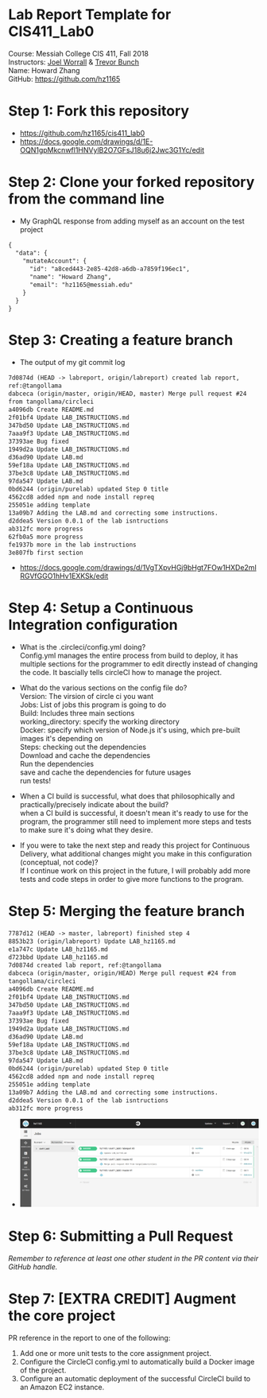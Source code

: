 # Lab Report Template for CIS411_Lab0
Course: Messiah College CIS 411, Fall 2018<br/>
Instructors: [Joel Worrall](https://github.com/tangollama) & [Trevor Bunch](https://github.com/trevordbunch)<br/>
Name: Howard Zhang<br/>
GitHub: https://github.com/hz1165<br/>

# Step 1: Fork this repository
- https://github.com/hz1165/cis411_lab0
- https://docs.google.com/drawings/d/1E-OQN1gpMkcnwfl1HNVylB2O7GFsJ18u6j2Jwc3G1Yc/edit

# Step 2: Clone your forked repository from the command line
- My GraphQL response from adding myself as an account on the test project
```
{
  "data": {
    "mutateAccount": {
      "id": "a8ced443-2e85-42d8-a6db-a7859f196ec1",
      "name": "Howard Zhang",
      "email": "hz1165@messiah.edu"
    }
  }
}
```

# Step 3: Creating a feature branch
- The output of my git commit log
```
7d0874d (HEAD -> labreport, origin/labreport) created lab report, ref:@tangollama
dabceca (origin/master, origin/HEAD, master) Merge pull request #24 from tangollama/circleci
a4096db Create README.md
2f01bf4 Update LAB_INSTRUCTIONS.md
347bd50 Update LAB_INSTRUCTIONS.md
7aaa9f3 Update LAB_INSTRUCTIONS.md
37393ae Bug fixed
1949d2a Update LAB_INSTRUCTIONS.md
d36ad90 Update LAB.md
59ef18a Update LAB_INSTRUCTIONS.md
37be3c8 Update LAB_INSTRUCTIONS.md
97da547 Update LAB.md
0bd6244 (origin/purelab) updated Step 0 title
4562cd8 added npm and node install repreq
255051e adding template
13a09b7 Adding the LAB.md and correcting some instructions.
d2ddea5 Version 0.0.1 of the lab isntructions
ab312fc more progress
62fb0a5 more progress
fe1937b more in the lab instructions
3e807fb first section
```
- https://docs.google.com/drawings/d/1VgTXpvHGj9bHgt7FOw1HXDe2mlRGVfGGO1hHv1EXKSk/edit

# Step 4: Setup a Continuous Integration configuration
- What is the .circleci/config.yml doing? <br/>
    Config.yml manages the entire process from build to deploy, it has multiple sections for the programmer to 
    edit directly instead of changing the code. It bascially tells circleCI how to manage the project.
- What do the various sections on the config file do?<br/>
    Version: The virsion of circle ci you want<br/>
    Jobs: List of jobs this program is going to do<br/>
    Build: Includes three main sections<br/>
      working_directory: specify the working directory<br/>
      Docker: specify which version of Node.js it's using, which pre-built images it's depending on<br/>
      Steps: checking out the dependencies<br/>
             Download and cache the dependencies<br/>
             Run the dependencies<br/>
             save and cache the dependencies for future usages<br/>
             run tests!<br/>
    
- When a CI build is successful, what does that philosophically and practically/precisely indicate about the build?<br/>
when a CI build is successful, it doesn't mean it's ready to use for the program, the programmer still need to implement more steps and tests to make sure it's doing what they desire.<br/>
    
- If you were to take the next step and ready this project for Continuous Delivery, what additional changes might you make in this configuration (conceptual, not code)?<br/>
  If I continue work on this project in the future, I will probably add more tests and code steps in order to give more functions to the program.

# Step 5: Merging the feature branch
```
7787d12 (HEAD -> master, labreport) finished step 4
8853b23 (origin/labreport) Update LAB_hz1165.md
e1a747c Update LAB_hz1165.md
d723bbd Update LAB_hz1165.md
7d0874d created lab report, ref:@tangollama
dabceca (origin/master, origin/HEAD) Merge pull request #24 from tangollama/circleci
a4096db Create README.md
2f01bf4 Update LAB_INSTRUCTIONS.md
347bd50 Update LAB_INSTRUCTIONS.md
7aaa9f3 Update LAB_INSTRUCTIONS.md
37393ae Bug fixed
1949d2a Update LAB_INSTRUCTIONS.md
d36ad90 Update LAB.md
59ef18a Update LAB_INSTRUCTIONS.md
37be3c8 Update LAB_INSTRUCTIONS.md
97da547 Update LAB.md
0bd6244 (origin/purelab) updated Step 0 title
4562cd8 added npm and node install repreq
255051e adding template
13a09b7 Adding the LAB.md and correcting some instructions.
d2ddea5 Version 0.0.1 of the lab isntructions
ab312fc more progress
```

* ![CircleCiJobs](../assets/circleciJobs.png)

# Step 6: Submitting a Pull Request
_Remember to reference at least one other student in the PR content via their GitHub handle._

# Step 7: [EXTRA CREDIT] Augment the core project
PR reference in the report to one of the following:
1. Add one or more unit tests to the core assignment project. 
2. Configure the CircleCI config.yml to automatically build a Docker image of the project.
3. Configure an automatic deployment of the successful CircleCI build to an Amazon EC2 instance.
